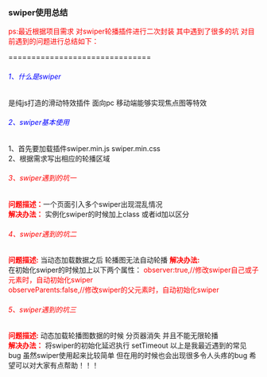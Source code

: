 ### swiper使用总结
<font color='red'>ps:最近根据项目需求 对swiper轮播插件进行二次封装 其中遇到了很多的坑 对目前遇到的问题进行总结如下：</font>

===============================
###### <font color='blue'>1、什么是swiper</font>
   是纯js打造的滑动特效插件 面向pc 移动端能够实现焦点图等特效
###### <font color='blue'>2、swiper基本使用</font>
 1、首先要加载插件swiper.min.js swiper.min.css
 <br>
 2、根据需求写出相应的轮播区域
###### <font color='red'>3、swiper遇到的坑一</font>
<font color='red'> **问题描述：**</font>一个页面引入多个swiper出现混乱情况
<br>
**<font color='red'>解决办法：</font>**
实例化swiper的时候加上class 或者id加以区分

###### <font color='red'>4、swiper遇到的坑二</font>
**<font color='red'>问题描述:</font>**
当动态加载数据之后 轮播图无法自动轮播 
**<font color='red'>解决办法:</font>**
<br>在初始化swiper的时候加上以下两个属性：
<font color='red'>observer:true,//修改swiper自己或子元素时，自动初始化swiper</font> <br>
<font color='red'>observeParents:false,//修改swiper的父元素时，自动初始化swiper 
</font>
###### <font color='red'>5、swiper遇到的坑三</font>
**<font color='red'>问题描述:</font>**
动态加载轮播图数据的时候 分页器消失 并且不能无限轮播
<br>
**<font color='red'>解决办法：</font>**
将swiper的初始化延迟执行 setTimeout
以上是我最近遇到的常见bug 虽然swiper使用起来比较简单 但在用的时候也会出现很多令人头疼的bug 希望可以对大家有点帮助！！！
